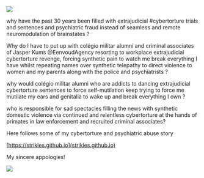 ![](https://raw.githubusercontent.com/strikles/atac/main/assets/img/IMG_0922.PNG)

why have the past 30 years been filled with extrajudicial #cybertorture trials and sentences and psychiatric fraud instead of seamless and remote neuromodulation of brainstates ?

Why do I have to put up with colégio militar alumni and criminal associates of Jasper Kums @EenvoudAgency resorting to workplace extrajudicial cybertorture revenge, forcing synthetic pain to watch me break everything I have whilst  repeating names over synthetic telepathy to direct violence to women and my parents along with the police and psychiatrists ? 

why would colégio militar alumni who are addicts to dancing extrajudicial cybertorture sentences to force self-mutilation keep trying to force me mutilate my ears and genitalia to wake up and break everything I own ?

who is responsible for sad spectacles filling the news with synthetic domestic violence via continued and relentless cybertorture at the hands of primates in law enforcement and recruited criminal associates?

Here follows some of my cybertorture and psychiatric abuse story

[https://strikles.github.io](strikles.github.io)

My sincere appologies!

![](https://raw.githubusercontent.com/strikles/atac/main/assets/img/IMG_0918.JPG)